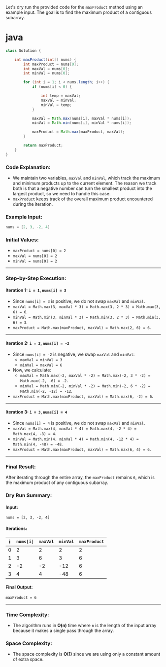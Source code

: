 Let's dry run the provided code for the `maxProduct` method using an example input. The goal is to find the maximum product of a contiguous subarray.


# java
```java
class Solution {

    int maxProduct(int[] nums) {
        int maxProduct = nums[0];
        int maxVal = nums[0];
        int minVal = nums[0];

        for (int i = 1; i < nums.length; i++) {
            if (nums[i] < 0) {

                int temp = maxVal;
                maxVal = minVal;
                minVal = temp;
            }

            maxVal = Math.max(nums[i], maxVal * nums[i]);
            minVal = Math.min(nums[i], minVal * nums[i]);

            maxProduct = Math.max(maxProduct, maxVal);
        }

        return maxProduct;
    }
}
```


### Code Explanation:
- We maintain two variables, `maxVal` and `minVal`, which track the maximum and minimum products up to the current element. The reason we track both is that a negative number can turn the smallest product into the largest product, so we need to handle this case.
- `maxProduct` keeps track of the overall maximum product encountered during the iteration.

### Example Input:
```java
nums = [2, 3, -2, 4]
```

### Initial Values:
- `maxProduct = nums[0] = 2`
- `maxVal = nums[0] = 2`
- `minVal = nums[0] = 2`

---

### Step-by-Step Execution:

#### **Iteration 1: `i = 1`, `nums[i] = 3`**
- Since `nums[i] = 3` is positive, we do not swap `maxVal` and `minVal`.
- `maxVal = Math.max(3, maxVal * 3) = Math.max(3, 2 * 3) = Math.max(3, 6) = 6`.
- `minVal = Math.min(3, minVal * 3) = Math.min(3, 2 * 3) = Math.min(3, 6) = 3`.
- `maxProduct = Math.max(maxProduct, maxVal) = Math.max(2, 6) = 6`.

---

#### **Iteration 2: `i = 2`, `nums[i] = -2`**
- Since `nums[i] = -2` is negative, we swap `maxVal` and `minVal`:
  - `maxVal = minVal = 3`
  - `minVal = maxVal = 6`
- Now, we calculate:
  - `maxVal = Math.max(-2, maxVal * -2) = Math.max(-2, 3 * -2) = Math.max(-2, -6) = -2`.
  - `minVal = Math.min(-2, minVal * -2) = Math.min(-2, 6 * -2) = Math.min(-2, -12) = -12`.
- `maxProduct = Math.max(maxProduct, maxVal) = Math.max(6, -2) = 6`.

---

#### **Iteration 3: `i = 3`, `nums[i] = 4`**
- Since `nums[i] = 4` is positive, we do not swap `maxVal` and `minVal`.
- `maxVal = Math.max(4, maxVal * 4) = Math.max(4, -2 * 4) = Math.max(4, -8) = 4`.
- `minVal = Math.min(4, minVal * 4) = Math.min(4, -12 * 4) = Math.min(4, -48) = -48`.
- `maxProduct = Math.max(maxProduct, maxVal) = Math.max(6, 4) = 6`.

---

### Final Result:
After iterating through the entire array, the `maxProduct` remains `6`, which is the maximum product of any contiguous subarray.

### Dry Run Summary:

#### Input:
```plaintext
nums = [2, 3, -2, 4]
```

#### Iterations:
| i  | `nums[i]` | `maxVal` | `minVal` | `maxProduct` |
|----|-----------|----------|----------|--------------|
| 0  | 2         | 2        | 2        | 2            |
| 1  | 3         | 6        | 3        | 6            |
| 2  | -2        | -2       | -12      | 6            |
| 3  | 4         | 4        | -48      | 6            |

#### Final Output:
```plaintext
maxProduct = 6
```

---

### Time Complexity:
- The algorithm runs in **O(n)** time where `n` is the length of the input array because it makes a single pass through the array.

### Space Complexity:
- The space complexity is **O(1)** since we are using only a constant amount of extra space.